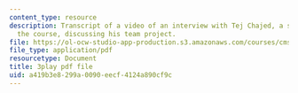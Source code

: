 ```yaml
---
content_type: resource
description: Transcript of a video of an interview with Tej Chajed, a student from
  the course, discussing his team project.
file: https://ol-ocw-studio-app-production.s3.amazonaws.com/courses/cms-611j-creating-video-games-fall-2014/a419b3e8299a0090eecf4124a890cf9c_bgMZSJ2rfNc.pdf
file_type: application/pdf
resourcetype: Document
title: 3play pdf file
uid: a419b3e8-299a-0090-eecf-4124a890cf9c
---
```

